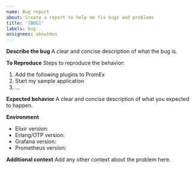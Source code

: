 ```yaml
---
name: Bug report
about: Create a report to help me fix bugs and problems
title: '[BUG]'
labels: bug
assignees: akoutmos
---
```


**Describe the bug**
A clear and concise description of what the bug is.

**To Reproduce**
Steps to reproduce the behavior:

1. Add the following plugins to PromEx
2. Start my sample application
3. ...

**Expected behavior**
A clear and concise description of what you expected to happen.

**Environment**

- Elixir version:
- Erlang/OTP version:
- Grafana version:
- Prometheus version:

**Additional context**
Add any other context about the problem here.
